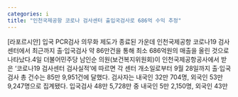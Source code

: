 ```yaml
---
categories: i
title: "인천국제공항 코로나 검사센터 출입국검사로 686억 수익 추정"
---
```

[라포르시안] 입국 PCR검사 의무화 제도가 종료된 가운데 인천국제공항 코로나19 검사센터에서 최근까지 출·입국검사 약 86만건을 통해 최소 686억원의 매출을 올린 것으로 나타났다.4일 더불어민주당 남인순 의원(보건복지위원회)이 인천국제공항공사에서 받은 ‘코로나19 검사센터 검사실적’에 따르면 각 센터 개소일로부터 9월 28일까지 출·입국검사 총 건수는 85만 9,951건에 달했다. 검사자는 내국인 32만 704명, 외국인 53만 9,247명으로 집계됐다. 입국검사 48만 5,728만 중 내국인 5만 2,150명, 외국인 43만